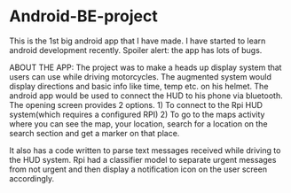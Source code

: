 # Android-BE-project
This is the 1st big android app that I have made. I have started to learn android development recently. Spoiler alert: the app has lots of bugs.

ABOUT THE APP: The project was to make a heads up display system that users can use while driving motorcycles. The augmented system would display directions and basic info like time, temp etc. on his helmet. The android app would be used to connect the HUD to his phone via bluetooth. The opening screen provides 2 options. 1) To connect to the Rpi HUD system(which requires a configured RPI) 2) To go to the maps activity where you can see the map, your location, search for a location on the search section and get a marker on that place.

It also has a code written to parse text messages received while driving to the HUD system. Rpi had a classifier model to separate urgent messages from not urgent and then display a notification icon on the user screen accordingly.
